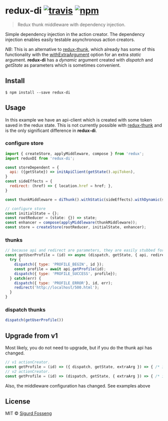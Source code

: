 # redux-di [![travis][travis-image]][travis-url] [![npm][npm-image]][npm-url]
[travis-image]: https://travis-ci.org/laat/redux-di.svg?branch=master
[travis-url]: https://travis-ci.org/laat/redux-di
[npm-image]: https://img.shields.io/npm/v/redux-di.svg?style=flat
[npm-url]: https://npmjs.org/package/redux-di

> Redux thunk middleware with dependency injection.

Simple dependency injection in the action creator. The dependency
injection enables easily testable asynchronous action creators.

*NB*:
This is an alternative to [redux-thunk](https://github.com/gaearon/redux-thunk),
which already has some of this functionality with the
[withExtraArgument](https://github.com/gaearon/redux-thunk#injecting-a-custom-argument)
option for an extra *static* argument. **redux-di** has a *dynamic* argument created
with *dispatch* and *getState* as parameters which is sometimes convenient.


## Install

```
$ npm install --save redux-di
```

## Usage

In this example we have an api-client which is created with some token saved in
the redux state. This is not currently possible with
[redux-thunk](https://github.com/gaearon/redux-thunk) and is the only
significant difference in **redux-di**.


### configure store

```js
import { createStore, applyMiddleware, compose } from 'redux';
import reduxDI from 'redux-di';

const storeDependent = {
  api: ({getState}) => initApiClient(getState().apiToken),
}
const sideEffects = {
  redirect: (href) => { location.href = href; },
}

const thunkMiddleware = diThunk().withStatic(sideEffects).withDynamic(storeDependent);

// configure store
const initialState = {};
const rootReducer = (state: {}) => state;
const enhancer = compose(applyMiddleware(thunkMiddleware));
const store = createStore(rootReducer, initialState, enhancer);
```

### thunks

```js
// because api and redirect are parameters, they are easily stubbed for testing
const getUserProfile = (id) => async (dispatch, getState, { api, redirect }) => {
  try {
    dispatch({ type: 'PROFILE_BEGIN', id });
    const profile = await api.getProfile(id);
    dispatch({ type: 'PROFILE_SUCCESS', profile});
  } catch(err) {
    dispatch({ type: 'PROFILE_ERROR'}, id, err);
    redirect('http://localhost/500.html');
  }
}
```

### dispatch thunks

```js
dispatch(getUserProfile())
```

## Upgrade from v1

Most likely, you do not need to upgrade, but if you do the thunk api has changed.

```js
// v1 actionCreator.
const getProfile = (id) => ({ dispatch, getState, extraArg }) => { /* impl */ };
// v2 actionCreator.
const getProfile = (id) => (dispatch, getState, { extraArg }) => { /* impl */ };
```

Also, the middleware configuration has changed. See examples above
## License

MIT © [Sigurd Fosseng](https://github.com/laat)
